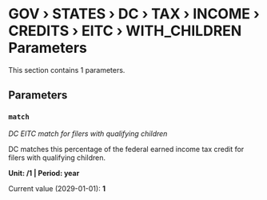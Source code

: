 # GOV › STATES › DC › TAX › INCOME › CREDITS › EITC › WITH_CHILDREN Parameters

This section contains 1 parameters.

## Parameters

### `match`
*DC EITC match for filers with qualifying children*

DC matches this percentage of the federal earned income tax credit for filers with qualifying children.

**Unit: /1 | Period: year**

Current value (2029-01-01): **1**

